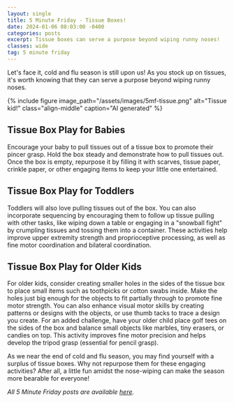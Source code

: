 ```yaml
---
layout: single
title: 5 Minute Friday - Tissue Boxes!
date: 2024-01-06 08:03:00 -0400
categories: posts
excerpt: Tissue boxes can serve a purpose beyond wiping runny noses!
classes: wide
tag: 5 minute friday
---
```



Let's face it, cold and flu season is still upon us! As you stock up on tissues, it's worth knowing that they can serve a purpose beyond wiping runny noses.

{% include figure
    image_path="/assets/images/5mf-tissue.png"
    alt="Tissue kid!"
    class="align-middle"
    caption="AI generated"
%}

## Tissue Box Play for Babies

Encourage your baby to pull tissues out of a tissue box to promote their pincer grasp. Hold the box steady and demonstrate how to pull tissues out. Once the box is empty, repurpose it by filling it with scarves, tissue paper, crinkle paper, or other engaging items to keep your little one entertained.

## Tissue Box Play for Toddlers

Toddlers will also love pulling tissues out of the box. You can also incorporate sequencing by encouraging them to follow up tissue pulling with other tasks, like wiping down a table or engaging in a "snowball fight" by crumpling tissues and tossing them into a container. These activities help improve upper extremity strength and proprioceptive processing, as well as fine motor coordination and bilateral coordination.

## Tissue Box Play for Older Kids
For older kids, consider creating smaller holes in the sides of the tissue box to place small items such as toothpicks or cotton swabs inside. Make the holes just big enough for the objects to fit partially through to promote fine motor strength. You can also enhance visual motor skills by creating patterns or designs with the objects, or use thumb tacks to trace a design you create. For an added challenge, have your older child place golf tees on the sides of the box and balance small objects like marbles, tiny erasers, or candies on top. This activity improves fine motor precision and helps develop the tripod grasp (essential for pencil grasp).

As we near the end of cold and flu season, you may find yourself with a surplus of tissue boxes. Why not repurpose them for these engaging activities? After all, a little fun amidst the nose-wiping can make the season more bearable for everyone!

_All 5 Minute Friday posts are available [here](/5-minute-friday)._